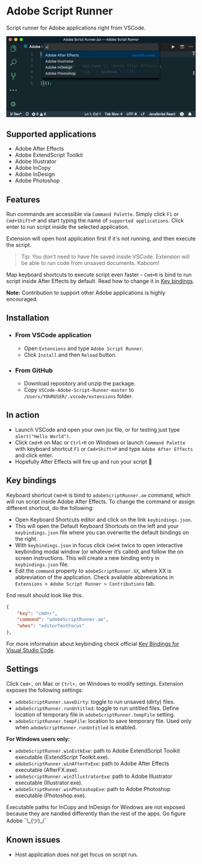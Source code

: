# Adobe Script Runner
Script runner for Adobe applications right from VSCode.

![Adobe Script Runner](/resources/Adobe-Script-Runner.gif)

## Supported applications

- Adobe After Effects
- Adobe ExtendScript Toolkit
- Adobe Illustrator
- Adobe InCopy
- Adobe InDesign
- Adobe Photoshop

## Features

Run commands are accessible via `Command Palette`. Simply click `F1` or `Cmd+Shift+P` and start typing the name of `supported applications`. Click enter to run script inside the selected application.

Extension will open host application first if it's not running, and then execute the script.

> Tip: You don't need to have file saved inside VSCode. Extension will be able to run code from unsaved documents. Kaboom!

Map keyboard shortcuts to execute script even faster - `Cmd+R` is bind to run script inside After Effects by default. Read how to change it in [Key bindings](#key-bindings).

**Note:** Contribution to support other Adobe applications is highly encouraged.

## Installation

- ### From VSCode application
  - Open `Extensions` and type `Adobe Script Runner`.
  - Click `Install` and then `Reload` button.

- ### From GitHub
  - Download repository and unzip the package.
  - Copy `VSCode-Adobe-Script-Runner-master` to `/Users/YOURUSER/.vscode/extensions` folder.

## In action

- Launch VSCode and open your own jsx file, or for testing just type `alert("Hello World")`.
- Click `Cmd+R` on Mac or `Ctrl+R` on Windows or launch `Command Palette` with keyboard shortcut `F1` or `Cmd+Shift+P` and type `Adobe After Effects` and click enter.
- Hopefully After Effects will fire up and run your script 🙏

## Key bindings

Keyboard shortcut `Cmd+R` is bind to `adobeScriptRunner.ae` command, which will run script inside Adobe After Effects. To change the command or assign different shortcut, do the following:

- Open Keyboard Shortcuts editor and click on the link `keybindings.json`.
- This will open the Default Keyboard Shortcuts on the left and your `keybindings.json` file where you can overwrite the default bindings on the right.
- With `keybindings.json` in focus click `Cmd+K` twice to open interactive keybinding modal window (or whatever it’s called) and follow the on screen instructions. This will create a new binding entry in `keybindings.json` file.
- Edit the `command` property to `adobeScriptRunner.XX`, where XX is abbreviation of the application. Check available abbreviations in `Extensions > Adobe Script Runner > Contributions` tab. 

End result should look like this.

```json
{
    "key": "cmd+r",
    "command": "adobeScriptRunner.ae",
    "when": "editorTextFocus"
},
```

For more information about keybinding check official [Key Bindings for Visual Studio Code]( https://code.visualstudio.com/docs/getstarted/keybindings).

## Settings

Click `Cmd+,` on Mac or `Ctrl+,` on Windows to modify settings. Extension exposes the following settings:

- `adobeScriptRunner.saveDirty`: toggle to run unsaved (dirty) files.
- `adobeScriptRunner.runUntitled`: toggle to run untitled files. Define location of temporary file in `adobeScriptRunner.tempFile` setting.
- `adobeScriptRunner.tempFile`: location to save temporary file. Used only when `adobeScriptRunner.runUntitled` is enabled.

**For Windows users only:**

- `adobeScriptRunner.winEstkExe`: path to Adobe ExtendScript Toolkit executable (ExtendScript Toolkit.exe).
- `adobeScriptRunner.winAfterFxExe`: path to Adobe After Effects executable (AfterFX.exe).
- `adobeScriptRunner.winIllustratorExe`: path to Adobe Illustrator executable (Illustrator.exe).
- `adobeScriptRunner.winPhotoshopExe`: path to Adobe Photoshop executable (Photoshop.exe).

Executable paths for InCopy and InDesign for Windows are not exposed because they are handled differently than the rest of the apps. Go figure Adobe ¯\\\_(ツ)\_/¯

## Known issues

- Host application does not get focus on script run.